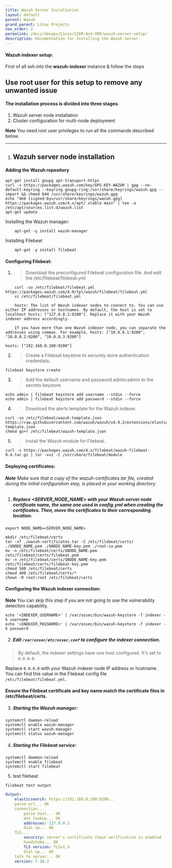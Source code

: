 ```yaml
---
title: Wazuh Server Installation
layout: default
parent: Wazuh
grand_parent: Linux Projects
nav_order: 2
permalink: /docs/devops/Linux/SIEM-And-XDR/wazuh-server-setup/
description: Documentation for Installing the Wazuh Server.
---
```



#### Wazuh indexer setup:
First of all ssh into the **wazuh-indexer** instance & follow the steps
## Use **root user** for this setup to remove any unwanted issue

#### The installation process is divided into three stages.
1) Wazuh server node installation
2) Cluster configuration for multi-node deployment


**Note** You need root user privileges to run all the commands described below.

---
1. ## Wazuh server node installation

#### Adding the Wazuh repository

```shell
apt-get install gnupg apt-transport-https
curl -s https://packages.wazuh.com/key/GPG-KEY-WAZUH | gpg --no-default-keyring --keyring gnupg-ring:/usr/share/keyrings/wazuh.gpg --import && chmod 644 /usr/share/keyrings/wazuh.gpg
echo "deb [signed-by=/usr/share/keyrings/wazuh.gpg] https://packages.wazuh.com/4.x/apt/ stable main" | tee -a /etc/apt/sources.list.d/wazuh.list
apt-get update
```


Installing the Wazuh manager:

```shell
    apt-get -y install wazuh-manager
```

Installing Filebeat
```shell
    apt-get -y install filebeat
```

#### Configuring Filebeat:
1. > Download the preconfigured Filebeat configuration file. And edit the /etc/filebeat/filebeat.yml

```shell
    curl -so /etc/filebeat/filebeat.yml https://packages.wazuh.com/4.9/tpl/wazuh/filebeat/filebeat.yml
    vi /etc/filebeat/filebeat.yml
```
```plaintext
    hosts: The list of Wazuh indexer nodes to connect to. You can use either IP addresses or hostnames. By default, the host is set to localhost hosts: ["127.0.0.1:9200"]. Replace it with your Wazuh indexer address accordingly.

    If you have more than one Wazuh indexer node, you can separate the addresses using commas. For example, hosts: ["10.0.0.1:9200", "10.0.0.2:9200", "10.0.0.3:9200"]
```

```shell
hosts: ["192.168.0.100:9200"]
```


2. > Create a Filebeat keystore to securely store authentication credentials.
```shell
filebeat keystore create
```

3. > Add the default username and password admin:admin to the secrets keystore.
```shell
echo admin | filebeat keystore add username --stdin --force
echo admin | filebeat keystore add password --stdin --force
```

4. > Download the alerts template for the Wazuh indexer.
```shell
curl -so /etc/filebeat/wazuh-template.json https://raw.githubusercontent.com/wazuh/wazuh/v4.9.2/extensions/elasticsearch/7.x/wazuh-template.json
chmod go+r /etc/filebeat/wazuh-template.json
```

5. > Install the Wazuh module for Filebeat.
```shell
curl -s https://packages.wazuh.com/4.x/filebeat/wazuh-filebeat-0.4.tar.gz | tar -xvz -C /usr/share/filebeat/module
```

#### Deploying certificates:
###### **Note** Make sure that a copy of the wazuh-certificates.tar file, created during the initial configuration step, is placed in your working directory.

1. ##### Replace <SERVER_NODE_NAME> with your Wazuh server node certificate name, the same one used in config.yml when creating the certificates. Then, move the certificates to their corresponding location.

```shell
export NODE_NAME=<SERVER_NODE_NAME>
```

```shell
mkdir /etc/filebeat/certs
tar -xf ./wazuh-certificates.tar -C /etc/filebeat/certs/ ./$NODE_NAME.pem ./$NODE_NAME-key.pem ./root-ca.pem
mv -n /etc/filebeat/certs/$NODE_NAME.pem /etc/filebeat/certs/filebeat.pem
mv -n /etc/filebeat/certs/$NODE_NAME-key.pem /etc/filebeat/certs/filebeat-key.pem
chmod 500 /etc/filebeat/certs
chmod 400 /etc/filebeat/certs/*
chown -R root:root /etc/filebeat/certs
```

#### Configuring the Wazuh indexer connection:
**Note** You can skip this step if you are not going to use the vulnerability detection capability.

```shell
echo '<INDEXER_USERNAME>' | /var/ossec/bin/wazuh-keystore -f indexer -k username
echo '<INDEXER_PASSWORD>' | /var/ossec/bin/wazuh-keystore -f indexer -k password
```


2. ##### Edit `/var/ossec/etc/ossec.conf` to configure the indexer connection.

> By default, the indexer settings have one host configured. It's set to `0.0.0.0`.

Replace `0.0.0.0` with your Wazuh indexer node IP address or hostname. You can find this value in the Filebeat config file `/etc/filebeat/filebeat.yml`.

#### Ensure the Filebeat certificate and key name match the certificate files in /etc/filebeat/certs.

3. ##### Starting the Wazuh manager:

```shell
systemctl daemon-reload
systemctl enable wazuh-manager
systemctl start wazuh-manager
systemctl status wazuh-manager
```

4. ##### Starting the Filebeat service:
```shell
systemctl daemon-reload
systemctl enable filebeat
systemctl start filebeat
```

5. test filebeat
```shell
filebeat test output
```
```yaml
Output:
    elasticsearch: https://192.168.0.100:9200...
    parse url... OK
    connection...
        parse host... OK
        dns lookup... OK
        addresses: 127.0.0.1
        dial up... OK
    TLS...
        security: server's certificate chain verification is enabled
        handshake... OK
        TLS version: TLSv1.3
        dial up... OK
    talk to server... OK
    version: 7.10.2
```

